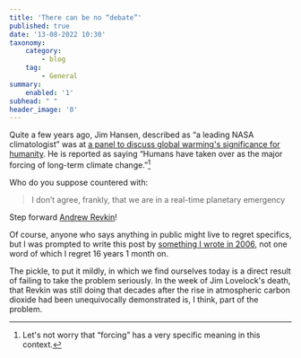 ```yaml
---
title: 'There can be no “debate”'
published: true
date: '13-08-2022 10:30'
taxonomy:
    category:
        - blog
    tag:
        - General
summary:
    enabled: '1'
subhead: " "
header_image: '0'
---
```


Quite a few years ago, Jim Hansen, described as “a leading NASA climatologist” was at [a panel to discuss global warming's significance for humanity](https://web.archive.org/web/20060716003254/http://www.pasadenastarnews.com/search/ci_4039651). He is reported as saying “Humans have taken over as the major forcing of long-term climate change.”[^1]

[^1]: Let's not worry that “forcing” has a very specific meaning in this context.

Who do you suppose countered with:

> I don’t agree, frankly, that we are in a real-time planetary emergency

Step forward [Andrew Revkin](https://en.wikipedia.org/wiki/Andrew_Revkin)!

Of course, anyone who says anything in public might live to regret specifics, but I was prompted to write this post by [something I wrote in 2006](https://jeremycherfas.net/blog/balance-we-dont-need-no-stinkin-balance), not one word of which I regret 16 years 1 month on.

The pickle, to put it mildly, in which we find ourselves today is a direct result of failing to take the problem seriously. In the week of Jim Lovelock's death, that Revkin was still doing that decades after the rise in atmospheric carbon dioxide had been unequivocally demonstrated is, I think, part of the problem.